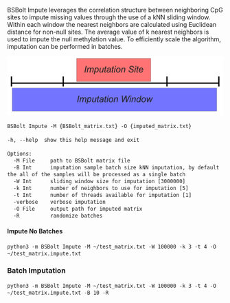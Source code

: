 BSBolt Impute leverages the correlation structure between neighboring CpG sites to impute missing values 
through the use of a kNN sliding window. Within each window the nearest neighbors are calculated using Euclidean 
distance for non-null sites. The average value of k nearest neighbors is used to impute the null methylation value.
To efficiently scale the algorithm, imputation can be performed in batches.

![kNN Window](img/kNN_graphic.png)

```shell
BSBolt Impute -M {BSBolt_matrix.txt} -O {imputed_matrix.txt}

-h, --help  show this help message and exit

Options:
  -M File     path to BSBolt matrix file
  -B Int      imputation sample batch size kNN imputation, by default the all of the samples will be processed as a single batch
  -W Int      sliding window size for imputation [3000000]
  -k Int      number of neighbors to use for imputation [5]
  -t Int      number of threads available for imputation [1]
  -verbose    verbose imputation
  -O File     output path for imputed matrix
  -R          randomize batches
```  

#### **Impute No Batches**

```shell
python3 -m BSBolt Impute -M ~/test_matrix.txt -W 100000 -k 3 -t 4 -O ~/test_matrix.impute.txt
```

### **Batch Imputation**

```shell
python3 -m BSBolt Impute -M ~/test_matrix.txt -W 100000 -k 3 -t 4 -O ~/test_matrix.impute.txt -B 10 -R
```
